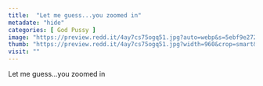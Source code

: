 ```yaml
---
title:  "Let me guess...you zoomed in"
metadate: "hide"
categories: [ God Pussy ]
image: "https://preview.redd.it/4ay7cs75ogq51.jpg?auto=webp&s=5ebf9e272fc9040e7c6f77a4461baaaab0c926a3"
thumb: "https://preview.redd.it/4ay7cs75ogq51.jpg?width=960&crop=smart&auto=webp&s=1a4e4231ee90d1230362c0270c07661cd0e4682f"
visit: ""
---
```

Let me guess...you zoomed in
